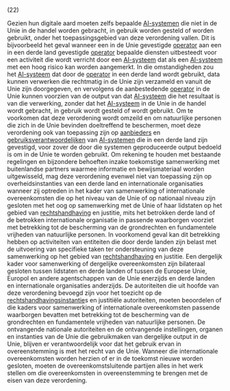 (22)

Gezien hun digitale aard moeten zelfs bepaalde [AI-systemen](a3.md#^ai-systeem) die niet in de Unie in de handel worden gebracht, in gebruik worden gesteld of worden gebruikt, onder het toepassingsgebied van deze verordening vallen. Dit is bijvoorbeeld het geval wanneer een in de Unie gevestigde [operator](a3.md#^operator) aan een in een derde land gevestigde [operator](a3.md#^operator) bepaalde diensten uitbesteedt voor een activiteit die wordt verricht door een [AI-systeem](a3.md#^ai-systeem) dat als een [AI-systeem](a3.md#^ai-systeem) met een hoog risico kan worden aangemerkt. In die omstandigheden zou het [AI-systeem](a3.md#^ai-systeem) dat door de [operator](a3.md#^operator) in een derde land wordt gebruikt, data kunnen verwerken die rechtmatig in de Unie zijn verzameld en vanuit de Unie zijn doorgegeven, en vervolgens de aanbestedende [operator](a3.md#^operator) in de Unie kunnen voorzien van de output van dat [AI-systeem](a3.md#^ai-systeem) die het resultaat is van die verwerking, zonder dat het [AI-systeem](a3.md#^ai-systeem) in de Unie in de handel wordt gebracht, in gebruik wordt gesteld of wordt gebruikt. Om te voorkomen dat deze verordening wordt omzeild en om natuurlijke personen die zich in de Unie bevinden doeltreffend te beschermen, moet deze verordening ook van toepassing zijn op [aanbieders](a3.md#^aanbieder) en [gebruiksverantwoordelijken](a3.md#^gebruiksverantwoordelijke) van [AI-systemen](a3.md#^ai-systeem) die in een derde land zijn gevestigd, voor zover de door die systemen geproduceerde output bedoeld is om in de Unie te worden gebruikt. Om rekening te houden met bestaande regelingen en bijzondere behoeften inzake toekomstige samenwerking met buitenlandse partners waarmee informatie en bewijsmateriaal worden uitgewisseld, mag deze verordening evenwel niet van toepassing zijn op overheidsinstanties van een derde land en internationale organisaties wanneer zij optreden in het kader van samenwerking of internationale overeenkomsten die op het niveau van de Unie of op nationaal niveau zijn gesloten met het oog op samenwerking met de Unie of haar lidstaten op het gebied van [rechtshandhaving](a3.md#^rh) en justitie, mits het betrokken derde land of de betrokken internationale organisatie in passende waarborgen voorziet met betrekking tot de bescherming van de grondrechten en fundamentele vrijheden van natuurlijke personen. In voorkomend geval kan dit betrekking hebben op activiteiten van entiteiten die door derde landen zijn belast met de uitvoering van specifieke taken ter ondersteuning van deze samenwerking op het gebied van [rechtshandhaving](a3.md#^rh) en justitie. Een dergelijk kader voor samenwerking of dergelijke overeenkomsten zijn bilateraal gesloten tussen lidstaten en derde landen of tussen de Europese Unie, Europol en andere agentschappen van de Unie enerzijds en derde landen en internationale organisaties anderzijds. De autoriteiten die uit hoofde van deze verordening bevoegd zijn voor het toezicht op de [rechtshandhavingsinstantie](a3.md#^rhi)s en justitiële autoriteiten, moeten beoordelen of die kaders voor samenwerking of internationale overeenkomsten passende waarborgen bevatten met betrekking tot de bescherming van de grondrechten en fundamentele vrijheden van natuurlijke personen. De ontvangende nationale autoriteiten en de ontvangende instellingen, organen en instanties van de Unie die gebruikmaken van dergelijke output in de Unie, blijven er verantwoordelijk voor dat het gebruik ervan in overeenstemming is met het recht van de Unie. Wanneer die internationale overeenkomsten worden herzien of er in de toekomst nieuwe worden gesloten, moeten de overeenkomstsluitende partijen alles in het werk stellen om die overeenkomsten in overeenstemming te brengen met de eisen van deze verordening.